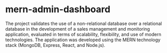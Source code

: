 # mern-admin-dashboard
The project validates the use of a non-relational database over a relational database in the development of a sales management and monitoring application, evaluated in terms of scalability, flexibility, and use of modern technologies. The application was developed using the MERN technology stack (MongoDB, Express, React, and Node.js).
